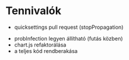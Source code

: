 # Tennivalók

- quicksettings pull request (stopPropagation)
* probInfection legyen állítható (futás közben)
* chart.js refaktorálása
* a teljes kód rendberakása